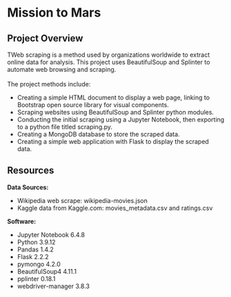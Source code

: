 # Mission to Mars

## Project Overview
TWeb scraping is a method used by organizations worldwide to extract online data for analysis. This project uses BeautifulSoup and Splinter to automate web browsing and scraping.  <br>
<br>
The project methods include:
- Creating a simple HTML document to display a web page, linking to Bootstrap open source library for visual components.
- Scraping websites using BeautifulSoup and Splinter python modules.
- Conducting the initial scraping using a Jupyter Notebook, then exporting to a python file titled scraping.py.
- Creating a MongoDB database to store the scraped data.
- Creating a simple web application with Flask to display the scraped data.

## Resources
<b>Data Sources:</b><br>
- Wikipedia web scrape: wikipedia-movies.json<br>
- Kaggle data from Kaggle.com: movies_metadata.csv and ratings.csv

<b>Software:</b><br>
- Jupyter Notebook 6.4.8<br>
- Python 3.9.12<br>
- Pandas 1.4.2<br>
- Flask 2.2.2
- pymongo 4.2.0
- BeautifulSoup4 4.11.1
- pplinter 0.18.1
- webdriver-manager 3.8.3



 
